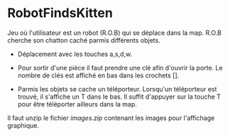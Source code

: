 # RobotFindsKitten

Jeu où l'utilisateur est un robot (R.O.B) qui se déplace dans la map. R.O.B cherche son chatton caché parmis différents objets. 

- Déplacement avec les touches a,s,d,w.

- Pour sortir d'une pièce il faut prendre une clé afin d'ouvrir la porte. Le nombre de clés est affiché en bas dans les crochets [].

- Parmis les objets se cache un téléporteur. Lorsqu'un téléporteur est trouvé, il s'affiche un T dans le bas. Il suffit d'appuyer sur la touche T pour être téléporter ailleurs dans la map. 

Il faut unzip le fichier *images.zip* contenant les images pour l'affichage graphique.
